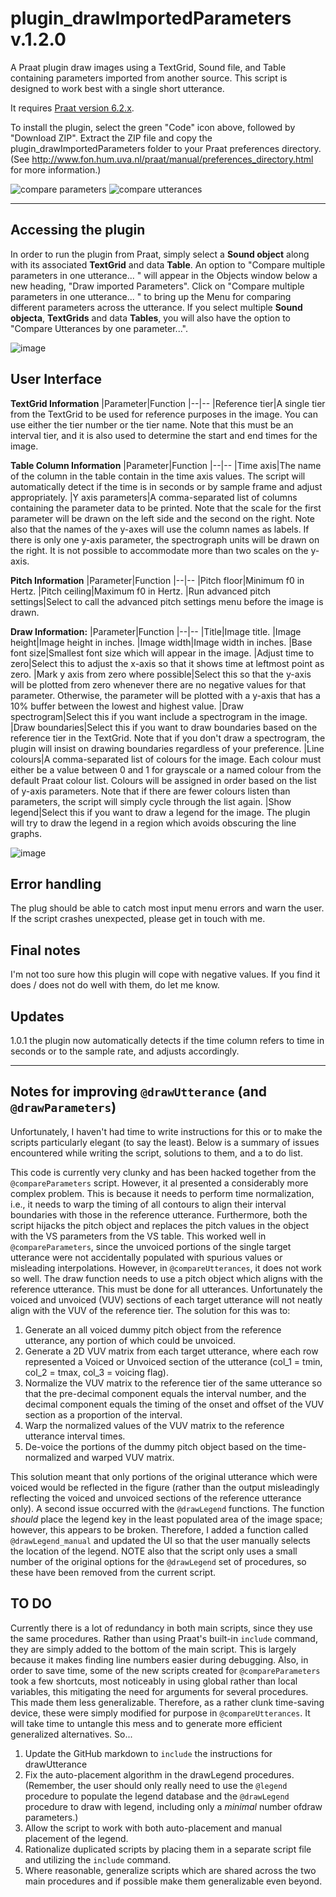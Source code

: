 # plugin_drawImportedParameters v.1.2.0
A Praat plugin draw images using a TextGrid, Sound file, and Table containing parameters imported from another source.
This script is designed to work best with a single short utterance.

It requires [Praat version 6.2.x](http://www.fon.hum.uva.nl/praat/).

To install the plugin, select the green "Code" icon above, followed by "Download ZIP".
Extract the ZIP file and copy the plugin_drawImportedParameters folder to your Praat preferences directory. (See http://www.fon.hum.uva.nl/praat/manual/preferences_directory.html for more information.)

![compare parameters](https://user-images.githubusercontent.com/46627448/153866668-df7f11e4-2b70-4a9e-a245-680bb89240f8.png)
![compare utterances](https://user-images.githubusercontent.com/46627448/153866004-a4277ca5-2587-433f-a4de-b5347b9abff0.png)

----------------
## Accessing the plugin
In order to run the plugin from Praat, simply select a **Sound object** along with its associated **TextGrid** and data **Table**.
An option to "Compare multiple parameters in one utterance... " will appear in the Objects window below a new heading, "Draw imported Parameters".
Click on "Compare multiple parameters in one utterance... " to bring up the Menu for comparing different parameters across the utterance.
If you select multiple  **Sound objecta**, **TextGrids** and data **Tables**, you will also have the option to "Compare Utterances by one parameter...".

![image](https://user-images.githubusercontent.com/46627448/153032854-f77e1613-5fac-4a0b-bc2e-2a77a92855ea.png)

## User Interface

**TextGrid Information**
|Parameter|Function
|--|--
|Reference tier|A single tier from the TextGrid to be used for reference purposes in the image. You can use either the tier number or the tier name. Note that this must be an interval tier, and it is also used to determine the start and end times for the image.

**Table Column Information**
|Parameter|Function
|--|--
|Time axis|The name of the column in the table contain in the time axis values. The script will automatically detect if the time is in seconds or by sample frame and adjust appropriately.
|Y axis parameters|A comma-separated list of columns containing the parameter data to be printed. Note that the scale for the first parameter will be drawn on the left side and the second on the right. Note also that the names of the y-axes will use the column names as labels. If there is only one y-axis parameter, the spectrograph units will be drawn on the right. It is not possible to accommodate more than two scales on the y-axis.

**Pitch Information**
|Parameter|Function
|--|--
|Pitch floor|Minimum f0 in Hertz.
|Pitch ceiling|Maximum f0 in Hertz.
|Run advanced pitch settings|Select to call the advanced pitch settings menu before the image is drawn.

**Draw Information:**
|Parameter|Function
|--|--
|Title|Image title.
|Image height|Image height in inches.
|Image width|Image width in inches.
|Base font size|Smallest font size which will appear in the image.
|Adjust time to zero|Select this to adjust the x-axis so that it shows time at leftmost point as zero.
|Mark y axis from zero where possible|Select this so that the y-axis will be plotted from zero whenever there are no negative values for that parameter. Otherwise, the parameter will be plotted with a y-axis that has a 10% buffer between the lowest and highest value.
|Draw spectrogram|Select this if you want include a spectrogram in the image.
|Draw boundaries|Select this if you want to draw boundaries based on the reference tier in the TextGrid. Note that if you don't draw a spectrogram, the plugin will insist on drawing boundaries regardless of your preference.
|Line colours|A comma-separated list of colours for the image. Each colour must either be a value between 0 and 1 for grayscale or a named colour from the default Praat colour list. Colours will be assigned in order based on the list of y-axis parameters. Note that if there are fewer colours listen than parameters, the script will simply cycle through the list again.
|Show legend|Select this if you want to draw a legend for the image. The plugin will try to draw the legend in a region which avoids obscuring the line graphs.

![image](https://user-images.githubusercontent.com/46627448/153032949-4ea1af4c-5b17-4522-b4c9-d4846312fd85.png)

## Error handling
The plug should be able to catch most input menu errors and warn the user.
If the script crashes unexpected, please get in touch with me.

## Final notes
I'm not too sure how this plugin will cope with negative values. If you find it does / does not do well with them, do let me know.

## Updates
1.0.1 the plugin now automatically detects if the time column refers to time in seconds or to the sample rate, and adjusts accordingly.


----
## Notes for improving ```@drawUtterance``` (and ```@drawParameters```)
Unfortunately, I haven't had time to write instructions for this or to make the scripts particularly elegant (to say the least). Below is a summary of issues encountered while writing the script, solutions to them, and a to do list.

This code is currently very clunky and has been hacked together from the ```@compareParameters``` script. However, it al presented a considerably more complex problem. This is because it needs to perform time normalization, i.e., it needs to warp the timing of all contours to align their interval boundaries with those in the reference utterance.
Furthermore, both the script hijacks the pitch object and replaces the pitch values in the object with the VS parameters from the VS table. This worked well in ```@compareParameters```, since the unvoiced portions of the single target utterance were not accidentally populated with spurious values or misleading interpolations. However, in ```@compareUtterances```, it does not work so well. The draw function needs to use a pitch object which aligns with the reference utterance. This must be done for all utterances. Unfortunately the voiced and unvoiced (VUV) sections of each target utterance will not neatly align with the VUV of the reference tier.
The solution for this was to:

1. Generate an all voiced dummy pitch object from the reference utterance, any portion of which could be unvoiced.
2. Generate a 2D VUV matrix from each target utterance, where each row represented a Voiced or Unvoiced section of the utterance (col_1 = tmin, col_2 = tmax, col_3 = voicing flag).
3. Normalize the VUV matrix to the reference tier of the same utterance so that the pre-decimal component equals the interval number, and the decimal component equals the timing of the onset and offset of the VUV section as a proportion of the interval.
4. Warp the normalized values of the VUV matrix to the reference utterance interval times.
5. De-voice the portions of the dummy pitch object based on the time-normalized and warped VUV matrix.

This solution meant that only portions of the original utterance which were voiced would be reflected in the figure (rather than the output misleadingly reflecting the voiced and unvoiced sections of the reference utterance only).
A second issue occurred with the ```@drawLegend``` functions. The function _should_ place the legend key in the least populated area of the image space; however, this appears to be broken. Therefore, I added a function called ```@drawLegend_manual``` and updated the UI so that the user manually selects the location of the legend. NOTE also that the script only uses a small number of the original options for the ```@drawLegend``` set of procedures, so these have been removed from the current script.

## TO DO
Currently there is a lot of redundancy in both main scripts, since they use the same procedures. Rather than using Praat's  built-in ```include``` command, they are simply added to the bottom of the main script. This is largely because it makes finding line numbers easier during debugging. Also, in order to save time, some of the new scripts created for ```@compareParameters``` took a few shortcuts, most noticeably in using global rather than local variables, this mitigating the need for arguments for several procedures. This made them less generalizable. Therefore, as a rather clunk time-saving device, these were simply modified for purpose in ```@compareUtterances```. It will take time to untangle this mess and to generate more efficient generalized alternatives. So...

1. Update the GitHub markdown to ```include``` the instructions for drawUtterance
2. Fix the auto-placement algorithm in the drawLegend procedures. (Remember, the user should only really need to use the ```@legend``` procedure to populate the legend database and the ```@drawLegend``` procedure to draw with legend, including only a _minimal_ number ofdraw parameters.)
3. Allow the script to work with both auto-placement and manual
placement of the legend.
4. Rationalize duplicated scripts by placing them in a separate script file and utilizing the ```include``` command.
5. Where reasonable, generalize scripts which are shared across the two main procedures and if possible make them generalizable even beyond.
